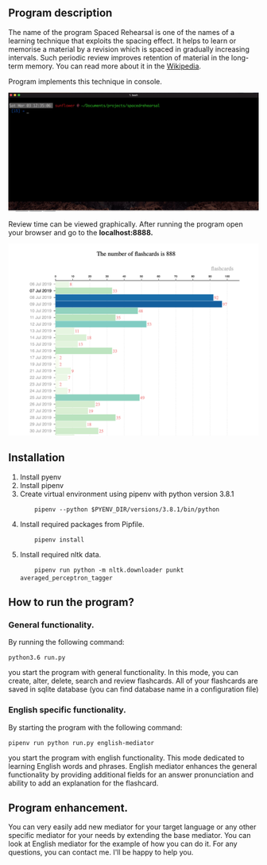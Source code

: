 ## Program description

The name of the program Spaced Rehearsal is one of the names of a learning 
technique that exploits the spacing effect. It helps to learn or memorise 
a material by a revision which is spaced in gradually increasing intervals.
Such periodic review improves retention of material in the long-term memory. 
You can read more about it in the [Wikipedia](https://en.wikipedia.org/wiki/Spaced_repetition).

Program implements this technique in console. 

![Alt Text](https://github.com/Farit/Spaced-Rehearsal/raw/master/demo.gif)

Review time can be viewed graphically. After running the program open your
browser and go to the **localhost:8888.**

![Alt Text](https://github.com/Farit/Spaced-Rehearsal/raw/master/review_demo.png)


## Installation

1. Install pyenv
2. Install pipenv
3. Create virtual environment using pipenv with python version 3.8.1
    ```shell script
        pipenv --python $PYENV_DIR/versions/3.8.1/bin/python
    ```
4. Install required packages from Pipfile.
    ```shell script
        pipenv install
    ```
5. Install required nltk data.
    ```shell script
        pipenv run python -m nltk.downloader punkt averaged_perceptron_tagger
    ```

## How to run the program?

### General functionality.

By running the following command:
   ```
   python3.6 run.py
   ```
you start the program with general functionality. In this mode, you can create,
alter, delete, search and review flashcards. All of your flashcards are saved
in sqlite database (you can find database name in a configuration file)

### English specific functionality.

By starting the program with the following command:
   ```shell script
   pipenv run python run.py english-mediator
   ```

you start the program with english functionality. This mode dedicated to 
learning English words and phrases. English mediator enhances 
the general functionality by providing additional fields for an answer 
pronunciation and ability to add an explanation for the flashcard.


## Program enhancement.
You can very easily add new mediator for your target language or any other 
specific mediator for your needs by extending the base mediator. 
You can look at English mediator for the example of how you can do it. 
For any questions, you can contact me. I'll be happy to help you.
